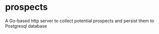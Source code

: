 # prospects
A Go-based http server to collect potential prospects and persist them to Postgresql database
